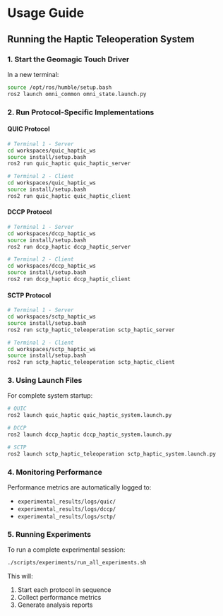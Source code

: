 # Usage Guide

## Running the Haptic Teleoperation System

### 1. Start the Geomagic Touch Driver

In a new terminal:
```bash
source /opt/ros/humble/setup.bash
ros2 launch omni_common omni_state.launch.py
```

### 2. Run Protocol-Specific Implementations

#### QUIC Protocol
```bash
# Terminal 1 - Server
cd workspaces/quic_haptic_ws
source install/setup.bash
ros2 run quic_haptic quic_haptic_server

# Terminal 2 - Client
cd workspaces/quic_haptic_ws
source install/setup.bash
ros2 run quic_haptic quic_haptic_client
```

#### DCCP Protocol
```bash
# Terminal 1 - Server
cd workspaces/dccp_haptic_ws
source install/setup.bash
ros2 run dccp_haptic dccp_haptic_server

# Terminal 2 - Client
cd workspaces/dccp_haptic_ws
source install/setup.bash
ros2 run dccp_haptic dccp_haptic_client
```

#### SCTP Protocol
```bash
# Terminal 1 - Server
cd workspaces/sctp_haptic_ws
source install/setup.bash
ros2 run sctp_haptic_teleoperation sctp_haptic_server

# Terminal 2 - Client
cd workspaces/sctp_haptic_ws
source install/setup.bash
ros2 run sctp_haptic_teleoperation sctp_haptic_client
```

### 3. Using Launch Files

For complete system startup:
```bash
# QUIC
ros2 launch quic_haptic quic_haptic_system.launch.py

# DCCP
ros2 launch dccp_haptic dccp_haptic_system.launch.py

# SCTP
ros2 launch sctp_haptic_teleoperation sctp_haptic_system.launch.py
```

### 4. Monitoring Performance

Performance metrics are automatically logged to:
- `experimental_results/logs/quic/`
- `experimental_results/logs/dccp/`
- `experimental_results/logs/sctp/`

### 5. Running Experiments

To run a complete experimental session:
```bash
./scripts/experiments/run_all_experiments.sh
```

This will:
1. Start each protocol in sequence
2. Collect performance metrics
3. Generate analysis reports
